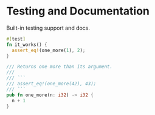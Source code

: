 # Testing and Documentation

Built-in testing support and docs.

```rust
#[test]
fn it_works() {
  assert_eq!(one_more(1), 2);
}

/// Returns one more than its argument.
///
/// ```
/// assert_eq!(one_more(42), 43);
/// ```
pub fn one_more(n: i32) -> i32 {
  n + 1
}
```
